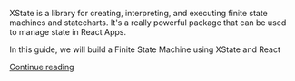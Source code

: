 XState is a library for creating, interpreting, and executing finite state machines and statecharts. It's a really powerful package that can be used to manage state in React Apps.

In this guide, we will build a Finite State Machine using XState and React

[Continue reading](https://ibrahima-ndaw/blog/xstate-react-finite-state-machine/)
